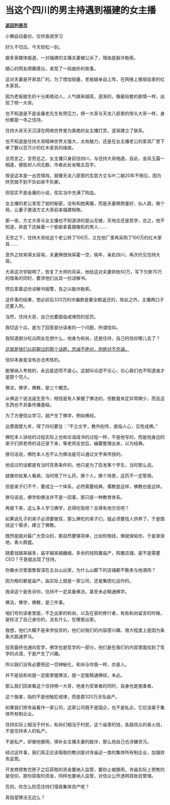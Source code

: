# 当这个四川的男主持遇到福建的女主播

[**返回列表页**](/gzh/记忆承载3)

小懒自动备份，仅供查阅学习

好久不切瓜，今天轻松一刻。  

据多家媒体报道，一对福建的主播夫妻被公诉了，理由是敲诈勒索。  

细心的网友顺藤摸瓜，发现了一段曲折的故事。  

这对夫妻是开家具厂的，为了增加销量，老板娘亲自上阵，在网络上推销自家的红木家具。  

因为老板娘生的十分美艳动人，人气越来越高，逐渐的，像最俗套的剧情一样，出现了榜一大哥。  

也不知道是不是金庸老先生有预见力，榜一大哥与天龙八部里的带头大哥一样，身份都是一寺之住持。  

住持大哥天天沉浸在网络世界里为美艳的女主播打赏，逐渐建立了联系。  

也不知道是住持大哥精神世界太强大，太有魅力，还是在女主播老公的家具厂里下单了数以百万计的红木家具的缘故。  

总而言之，言而总之，女主播只身前往四川，与住持大哥相遇，自此，金凤玉露一相逢，便胜却人间无数，作者此处省略五百字。

按说这本是一出苦情戏，就像天龙八部里的玄慈方丈与叶二娘20年不相见，因为终究做不到不负如来不负卿。

但现实不是金庸的小说，现实当中充满了狗血。  

女主播的老公发现了她的秘密，没有和她离婚，而是夫妻俩商量好，仙人跳，做个局，让妻子邀请方丈大哥前来福建相聚。

那一夜，方丈大哥与女主播也不知道讲的是山无棱，天地合还是哲学，总之，他不知道，床底下还躲着一个偷偷拿着摄像机的男人.......

无奈之下，住持大哥给这个老公转了100万，又在他厂里再采购了100万的红木家具.......

意外之财来得太容易，夫妻俩很快挥霍一空，隔年，亲赴四川，再次约见住持大哥。  

大哥这次学聪明了，恢复了大师的风采，他给这对夫妻转账50万，写下欠款70万的借条的同时，要求他们出具一份谅解书。

然后拿着这份谅解书报警，告之以敲诈勒索。  

这件事的结果，想必前后320万的诈骗款是要全额返还的，除此之外，主播两口子还要入刑。  

当然，住持大哥，自己也要面临戒律院的惩罚。  

我切这个瓜，是为了回答部分读者的一个问题，所谓信仰。  

我知道部分吃瓜网友在想什么，他身为和尚，还是住持，自己的信仰哪儿去了？  

[这就是我们以前聊过的那个话题，忠诚不绝对，则绝对不忠诚。](https://mp.weixin.qq.com/s?__biz=MzU0MjYwNDU2Mw==&mid=2247512480&idx=2&sn=d388cf7fee83020a143eeaa460545275&chksm=fb1adddccc6d54ca8f545a79f68a20c139ce1a47f583786989cb1ef78e5ae3eac94d136044e8&token=1264257044&lang=zh_CN&scene=21#wechat_redirect)  

信仰本身是没有办法考核的。  

能够纳入考核的，永远是迹而不是心。这就叫论迹不论心，论心我们也不知道谁才是那个完人。

佛法，佛学，佛教，是三个概念。  

从佛这个说法诞生至今，相信是有人掌握了佛法的，但数量肯定非常稀少，而且这东西也不具备传播基础。

为了方便信众学习，就产生了佛学，例如佛经。  

达摩面壁九年，得了四句要旨：“不立文字，教外别传，直指人心，见性成佛。”

佛陀本人讲经的过程实际上也和论语成书的过程一样，不是他写的，而是他身边的弟子们把老师的话记录下来，等老师去世后，编纂整理出来，以为经典。

换句话说，佛陀本人也不认为佛法是可以通过文字来传授的。  

他说过的话都是有当时背景条件的，他只是为了启发某个学生，当时那么说。  

就像你给某人看病，当时用了什么药，换个人，换个场景，这药不一定管用。

但是弟子们不干，要成立一个体系，必然需要经典，儒教是这样，佛教也是这样。  

换句话说，佛学和佛法并不是一回事，那只是一种教育体系。  

再接下来，这么多人学习佛学，总得吃饭吧？总得有地方住吧？  

如果说孔子的弟子必须要做官，那么佛陀的弟子们，就必须要找人供养了。于是围绕这个需求，建立了佛教。

既然是面对最广大受众的，那自然要够简单，比如你掏钱，佛就保佑你，于是渐渐地，香火鼎盛。  

随着钱越来越多，庙宇越来越巍峨，多余的钱购置庙产，购置店铺，是不是需要CEO？于是就出现了住持。

你像水浒里面鲁智深在五台山出家，为什么山脚下的店铺都不敢卖与他酒肉？  

因为租的都是庙产。庙实际上就是一家公司，还是集团化运作的。

我讲这个是告诉你，住持不一定具备佛法，甚至未必精通佛学。  

佛法，佛学，佛教，是三件事。  

咱们号的读者里面，不乏出家的和尚，以及在家的修行者，有些和尚留言的时候，是标注了自己身份的，法名什么，在哪里出家。

我想，他们大概不是来学投资的，他们对我们的内容感兴趣，很大程度上是因为条条大路通罗马。  

投资最终也通向哲学，佛学也是哲学的一部分，他们是在我们的内容里面找到了哲学的点滴，于是产生了兴趣。  

所以我们没有必要把这一切神秘化，和尚与你我一样，亦是人。  

并不是说和尚就一定能掌握佛法，就一定能精通佛经，未必。  

那么我们回来看这个住持榜一大哥，他身为受害者的同时，自身也是施害者。  

这个施害，指的不是他触犯戒律，而是那320万涉及庙产。  

如果我们把寺庙看作一家公司，这家公司既不是国企，也不是私企，它应该属于集体所有制企业。  

住持实际上相当于村长，和尚们相当于村民，这个庙里的钱，各路信众的香火钱，不是住持本人的私产。  

不是私产，却被他挪用，填补女主播夫妻的敲诈，那么他自己也涉嫌贪污。  

经过这件事，我们真正应该吸取的教训是对寺庙这一类的集体所有制企业，加强财务监管。  

开发商预售完房子之后获取的资金要纳入监管，要防止被挪用，寺庙实际上预售的是信仰，那你获取的资金，同样也要纳入监管，对信众公开透明其账目管理。

否则，你怎么防范住持们侵吞集体资产呢？

真指望佛法无边么？

